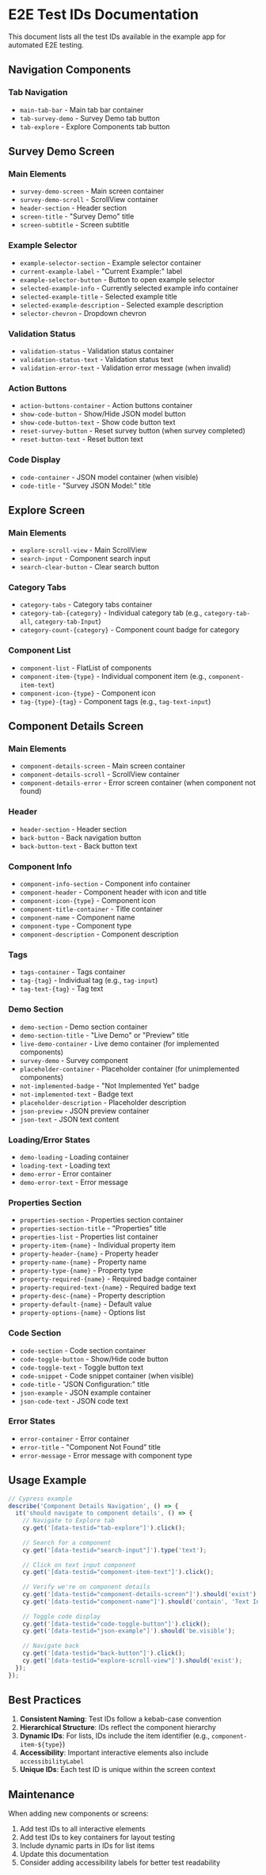 # E2E Test IDs Documentation

This document lists all the test IDs available in the example app for automated E2E testing.

## Navigation Components

### Tab Navigation
- `main-tab-bar` - Main tab bar container
- `tab-survey-demo` - Survey Demo tab button
- `tab-explore` - Explore Components tab button

## Survey Demo Screen

### Main Elements
- `survey-demo-screen` - Main screen container
- `survey-demo-scroll` - ScrollView container
- `header-section` - Header section
- `screen-title` - "Survey Demo" title
- `screen-subtitle` - Screen subtitle

### Example Selector
- `example-selector-section` - Example selector container
- `current-example-label` - "Current Example:" label
- `example-selector-button` - Button to open example selector
- `selected-example-info` - Currently selected example info container
- `selected-example-title` - Selected example title
- `selected-example-description` - Selected example description
- `selector-chevron` - Dropdown chevron

### Validation Status
- `validation-status` - Validation status container
- `validation-status-text` - Validation status text
- `validation-error-text` - Validation error message (when invalid)

### Action Buttons
- `action-buttons-container` - Action buttons container
- `show-code-button` - Show/Hide JSON model button
- `show-code-button-text` - Show code button text
- `reset-survey-button` - Reset survey button (when survey completed)
- `reset-button-text` - Reset button text

### Code Display
- `code-container` - JSON model container (when visible)
- `code-title` - "Survey JSON Model:" title

## Explore Screen

### Main Elements
- `explore-scroll-view` - Main ScrollView
- `search-input` - Component search input
- `search-clear-button` - Clear search button

### Category Tabs
- `category-tabs` - Category tabs container
- `category-tab-{category}` - Individual category tab (e.g., `category-tab-all`, `category-tab-Input`)
- `category-count-{category}` - Component count badge for category

### Component List
- `component-list` - FlatList of components
- `component-item-{type}` - Individual component item (e.g., `component-item-text`)
- `component-icon-{type}` - Component icon
- `tag-{type}-{tag}` - Component tags (e.g., `tag-text-input`)

## Component Details Screen

### Main Elements
- `component-details-screen` - Main screen container
- `component-details-scroll` - ScrollView container
- `component-details-error` - Error screen container (when component not found)

### Header
- `header-section` - Header section
- `back-button` - Back navigation button
- `back-button-text` - Back button text

### Component Info
- `component-info-section` - Component info container
- `component-header` - Component header with icon and title
- `component-icon-{type}` - Component icon
- `component-title-container` - Title container
- `component-name` - Component name
- `component-type` - Component type
- `component-description` - Component description

### Tags
- `tags-container` - Tags container
- `tag-{tag}` - Individual tag (e.g., `tag-input`)
- `tag-text-{tag}` - Tag text

### Demo Section
- `demo-section` - Demo section container
- `demo-section-title` - "Live Demo" or "Preview" title
- `live-demo-container` - Live demo container (for implemented components)
- `survey-demo` - Survey component
- `placeholder-container` - Placeholder container (for unimplemented components)
- `not-implemented-badge` - "Not Implemented Yet" badge
- `not-implemented-text` - Badge text
- `placeholder-description` - Placeholder description
- `json-preview` - JSON preview container
- `json-text` - JSON text content

### Loading/Error States
- `demo-loading` - Loading container
- `loading-text` - Loading text
- `demo-error` - Error container
- `demo-error-text` - Error message

### Properties Section
- `properties-section` - Properties section container
- `properties-section-title` - "Properties" title
- `properties-list` - Properties list container
- `property-item-{name}` - Individual property item
- `property-header-{name}` - Property header
- `property-name-{name}` - Property name
- `property-type-{name}` - Property type
- `property-required-{name}` - Required badge container
- `property-required-text-{name}` - Required badge text
- `property-desc-{name}` - Property description
- `property-default-{name}` - Default value
- `property-options-{name}` - Options list

### Code Section
- `code-section` - Code section container
- `code-toggle-button` - Show/Hide code button
- `code-toggle-text` - Toggle button text
- `code-snippet` - Code snippet container (when visible)
- `code-title` - "JSON Configuration:" title
- `json-example` - JSON example container
- `json-code-text` - JSON code text

### Error States
- `error-container` - Error container
- `error-title` - "Component Not Found" title
- `error-message` - Error message with component type

## Usage Example

```javascript
// Cypress example
describe('Component Details Navigation', () => {
  it('should navigate to component details', () => {
    // Navigate to Explore tab
    cy.get('[data-testid="tab-explore"]').click();
    
    // Search for a component
    cy.get('[data-testid="search-input"]').type('text');
    
    // Click on text input component
    cy.get('[data-testid="component-item-text"]').click();
    
    // Verify we're on component details
    cy.get('[data-testid="component-details-screen"]').should('exist');
    cy.get('[data-testid="component-name"]').should('contain', 'Text Input');
    
    // Toggle code display
    cy.get('[data-testid="code-toggle-button"]').click();
    cy.get('[data-testid="json-example"]').should('be.visible');
    
    // Navigate back
    cy.get('[data-testid="back-button"]').click();
    cy.get('[data-testid="explore-scroll-view"]').should('exist');
  });
});
```

## Best Practices

1. **Consistent Naming**: Test IDs follow a kebab-case convention
2. **Hierarchical Structure**: IDs reflect the component hierarchy
3. **Dynamic IDs**: For lists, IDs include the item identifier (e.g., `component-item-${type}`)
4. **Accessibility**: Important interactive elements also include `accessibilityLabel`
5. **Unique IDs**: Each test ID is unique within the screen context

## Maintenance

When adding new components or screens:
1. Add test IDs to all interactive elements
2. Add test IDs to key containers for layout testing
3. Include dynamic parts in IDs for list items
4. Update this documentation
5. Consider adding accessibility labels for better test readability